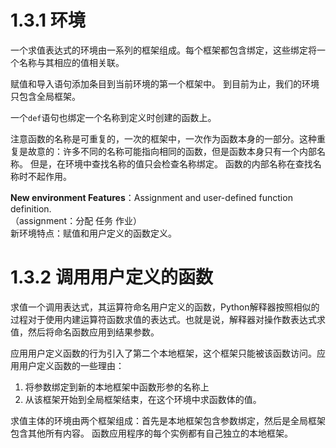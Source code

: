 # 1.3.1 环境
一个求值表达式的环境由一系列的框架组成。每个框架都包含绑定，这些绑定将一个名称与其相应的值相关联。

赋值和导入语句添加条目到当前环境的第一个框架中。 到目前为止，我们的环境只包含全局框架。

一个`def`语句也绑定一个名称到定义时创建的函数上。

注意函数的名称是可重复的，一次的框架中，一次作为函数本身的一部分。这种重复是故意的：许多不同的名称可能指向相同的函数，但是函数本身只有一个内部名称。
但是，在环境中查找名称的值只会检查名称绑定。 函数的内部名称在查找名称时不起作用。

__New environment Features__：Assignment and user-defined function definition.  
（assignment：分配 任务 作业）  
新环境特点：赋值和用户定义的函数定义。

# 1.3.2 调用用户定义的函数
求值一个调用表达式，其运算符命名用户定义的函数，Python解释器按照相似的过程对于使用内建运算符函数求值的表达式。也就是说，解释器对操作数表达式求值，然后将命名函数应用到结果参数。

应用用户定义函数的行为引入了第二个本地框架，这个框架只能被该函数访问。应用用户定义函数的一些理由：
1. 将参数绑定到新的本地框架中函数形参的名称上
2. 从该框架开始到全局框架结束，在这个环境中求函数体的值。

求值主体的环境由两个框架组成：首先是本地框架包含参数绑定，然后是全局框架包含其他所有内容。 函数应用程序的每个实例都有自己独立的本地框架。
